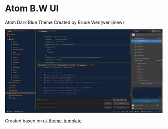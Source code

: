 # Atom B.W UI
Atom Dark Blue Theme Created by Bruce Wen(wenijinew)

![Atom B.W UI](https://raw.githubusercontent.com/wenijinew/atom-bw-ui/main/resources/atom-bw-ui.jpg)

Created based on [ui-theme-template](https://github.com/atom-community/ui-theme-template)
